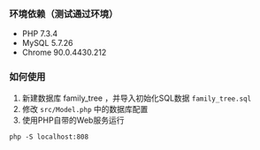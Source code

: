 ### 环境依赖（测试通过环境）

* PHP 7.3.4
* MySQL 5.7.26
* Chrome 90.0.4430.212

### 如何使用

1. 新建数据库 family_tree ，并导入初始化SQL数据 `family_tree.sql`
2. 修改 `src/Model.php` 中的数据库配置
3. 使用PHP自带的Web服务运行
  ```
  php -S localhost:808
  ```

  

